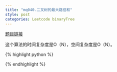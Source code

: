 ```yaml
---
title: "mq040.二叉树的最大路径和"
style: post
categories: Leetcode binaryTree
---
```


[题目链接](https://leetcode-cn.com/problems/binary-tree-maximum-path-sum/)



这个算法的时间复杂度是O（N），空间复杂度是O（N）。

{% highlight python %}



{% endhighlight %}

